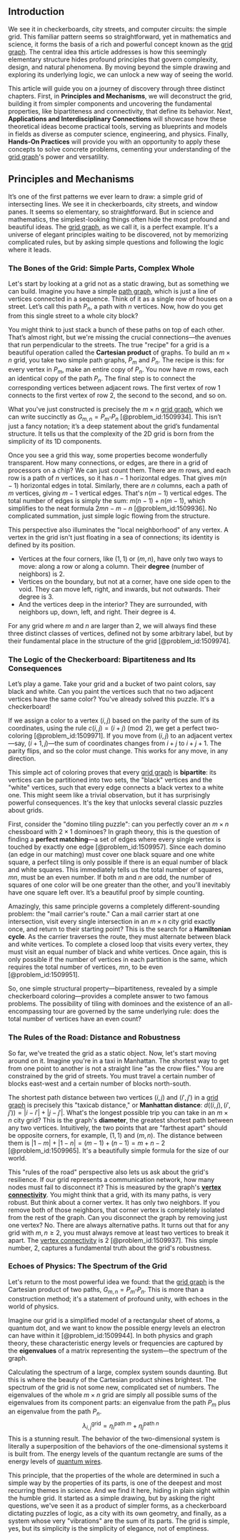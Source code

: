 ## Introduction
We see it in checkerboards, city streets, and computer circuits: the simple grid. This familiar pattern seems so straightforward, yet in mathematics and science, it forms the basis of a rich and powerful concept known as the [grid graph](@article_id:275042). The central idea this article addresses is how this seemingly elementary structure hides profound principles that govern complexity, design, and natural phenomena. By moving beyond the simple drawing and exploring its underlying logic, we can unlock a new way of seeing the world.

This article will guide you on a journey of discovery through three distinct chapters. First, in **Principles and Mechanisms**, we will deconstruct the grid, building it from simpler components and uncovering the fundamental properties, like bipartiteness and connectivity, that define its behavior. Next, **Applications and Interdisciplinary Connections** will showcase how these theoretical ideas become practical tools, serving as blueprints and models in fields as diverse as computer science, engineering, and physics. Finally, **Hands-On Practices** will provide you with an opportunity to apply these concepts to solve concrete problems, cementing your understanding of the [grid graph](@article_id:275042)'s power and versatility.

## Principles and Mechanisms

It’s one of the first patterns we ever learn to draw: a simple grid of intersecting lines. We see it in checkerboards, city streets, and window panes. It seems so elementary, so straightforward. But in science and mathematics, the simplest-looking things often hide the most profound and beautiful ideas. The [grid graph](@article_id:275042), as we call it, is a perfect example. It's a universe of elegant principles waiting to be discovered, not by memorizing complicated rules, but by asking simple questions and following the logic where it leads.

### The Bones of the Grid: Simple Parts, Complex Whole

Let's start by looking at a grid not as a static drawing, but as something we can build. Imagine you have a simple [path graph](@article_id:274105), which is just a line of vertices connected in a sequence. Think of it as a single row of houses on a street. Let’s call this path $P_n$, a path with $n$ vertices. Now, how do you get from this single street to a whole city block?

You might think to just stack a bunch of these paths on top of each other. That’s almost right, but we're missing the crucial connections—the avenues that run perpendicular to the streets. The true "recipe" for a grid is a beautiful operation called the **Cartesian product** of graphs. To build an $m \times n$ grid, you take two simple path graphs, $P_m$ and $P_n$. The recipe is this: for every vertex in $P_m$, make an entire copy of $P_n$. You now have $m$ rows, each an identical copy of the path $P_n$. The final step is to connect the corresponding vertices between adjacent rows. The first vertex of row 1 connects to the first vertex of row 2, the second to the second, and so on.

What you've just constructed is precisely the $m \times n$ [grid graph](@article_id:275042), which we can write succinctly as $G_{m,n} = P_m \square P_n$ [@problem_id:1509934]. This isn’t just a fancy notation; it’s a deep statement about the grid’s fundamental structure. It tells us that the complexity of the 2D grid is born from the simplicity of its 1D components.

Once you see a grid this way, some properties become wonderfully transparent. How many connections, or edges, are there in a grid of processors on a chip? We can just count them. There are $m$ rows, and each row is a path of $n$ vertices, so it has $n-1$ horizontal edges. That gives $m(n-1)$ horizontal edges in total. Similarly, there are $n$ columns, each a path of $m$ vertices, giving $m-1$ vertical edges. That's $n(m-1)$ vertical edges. The total number of edges is simply the sum: $m(n-1) + n(m-1)$, which simplifies to the neat formula $2mn - m - n$ [@problem_id:1509936]. No complicated summation, just simple logic flowing from the structure.

This perspective also illuminates the "local neighborhood" of any vertex. A vertex in the grid isn't just floating in a sea of connections; its identity is defined by its position.
-   Vertices at the four corners, like $(1,1)$ or $(m,n)$, have only two ways to move: along a row or along a column. Their **degree** (number of neighbors) is 2.
-   Vertices on the boundary, but not at a corner, have one side open to the void. They can move left, right, and inwards, but not outwards. Their degree is 3.
-   And the vertices deep in the interior? They are surrounded, with neighbors up, down, left, and right. Their degree is 4.

For any grid where $m$ and $n$ are larger than 2, we will always find these three distinct classes of vertices, defined not by some arbitrary label, but by their fundamental place in the structure of the grid [@problem_id:1509974].

### The Logic of the Checkerboard: Bipartiteness and Its Consequences

Let’s play a game. Take your grid and a bucket of two paint colors, say black and white. Can you paint the vertices such that no two adjacent vertices have the same color? You've already solved this puzzle. It's a checkerboard!

If we assign a color to a vertex $(i,j)$ based on the parity of the sum of its coordinates, using the rule $c(i,j) = (i+j) \pmod 2$, we get a perfect two-coloring [@problem_id:1509971]. If you move from $(i,j)$ to an adjacent vertex—say, $(i+1, j)$—the sum of coordinates changes from $i+j$ to $i+j+1$. The parity flips, and so the color must change. This works for any move, in any direction.

This simple act of coloring proves that every [grid graph](@article_id:275042) is **bipartite**: its vertices can be partitioned into two sets, the "black" vertices and the "white" vertices, such that every edge connects a black vertex to a white one. This might seem like a trivial observation, but it has surprisingly powerful consequences. It's the key that unlocks several classic puzzles about grids.

First, consider the "domino tiling puzzle": can you perfectly cover an $m \times n$ chessboard with $2 \times 1$ dominoes? In graph theory, this is the question of finding a **perfect matching**—a set of edges where every single vertex is touched by exactly one edge [@problem_id:1509957]. Since each domino (an edge in our matching) must cover one black square and one white square, a perfect tiling is only possible if there is an equal number of black and white squares. This immediately tells us the total number of squares, $mn$, must be an even number. If both $m$ and $n$ are odd, the number of squares of one color will be one greater than the other, and you'll inevitably have one square left over. It’s a beautiful proof by simple counting.

Amazingly, this same principle governs a completely different-sounding problem: the "mail carrier's route." Can a mail carrier start at one intersection, visit every single intersection in an $m \times n$ city grid exactly once, and return to their starting point? This is the search for a **Hamiltonian cycle**. As the carrier traverses the route, they must alternate between black and white vertices. To complete a closed loop that visits every vertex, they must visit an equal number of black and white vertices. Once again, this is only possible if the number of vertices in each partition is the same, which requires the total number of vertices, $mn$, to be even [@problem_id:1509951].

So, one simple structural property—bipartiteness, revealed by a simple checkerboard coloring—provides a complete answer to two famous problems. The possibility of tiling with dominoes and the existence of an all-encompassing tour are governed by the same underlying rule: does the total number of vertices have an even count?

### The Rules of the Road: Distance and Robustness

So far, we've treated the grid as a static object. Now, let's start moving around on it. Imagine you're in a taxi in Manhattan. The shortest way to get from one point to another is not a straight line "as the crow flies." You are constrained by the grid of streets. You must travel a certain number of blocks east-west and a certain number of blocks north-south.

The shortest path distance between two vertices $(i,j)$ and $(i',j')$ in a [grid graph](@article_id:275042) is precisely this "taxicab distance," or **Manhattan distance**: $d((i,j), (i',j')) = |i-i'| + |j-j'|$. What's the longest possible trip you can take in an $m \times n$ city grid? This is the graph's **diameter**, the greatest shortest path between any two vertices. Intuitively, the two points that are "farthest apart" should be opposite corners, for example, $(1,1)$ and $(m,n)$. The distance between them is $|1-m| + |1-n| = (m-1) + (n-1) = m+n-2$ [@problem_id:1509965]. It's a beautifully simple formula for the size of our world.

This "rules of the road" perspective also lets us ask about the grid's resilience. If our grid represents a communication network, how many nodes must fail to disconnect it? This is measured by the graph's **[vertex connectivity](@article_id:271787)**. You might think that a grid, with its many paths, is very robust. But think about a corner vertex. It has only two neighbors. If you remove both of those neighbors, that corner vertex is completely isolated from the rest of the graph. Can you disconnect the graph by removing just one vertex? No. There are always alternative paths. It turns out that for any grid with $m, n \ge 2$, you must always remove at least two vertices to break it apart. The [vertex connectivity](@article_id:271787) is 2 [@problem_id:1509937]. This simple number, 2, captures a fundamental truth about the grid's robustness.

### Echoes of Physics: The Spectrum of the Grid

Let's return to the most powerful idea we found: that the [grid graph](@article_id:275042) is the Cartesian product of two paths, $G_{m,n} = P_m \square P_n$. This is more than a construction method; it's a statement of profound unity, with echoes in the world of physics.

Imagine our grid is a simplified model of a rectangular sheet of atoms, a quantum dot, and we want to know the possible energy levels an electron can have within it [@problem_id:1509944]. In both physics and graph theory, these characteristic energy levels or frequencies are captured by the **eigenvalues** of a matrix representing the system—the spectrum of the graph.

Calculating the spectrum of a large, complex system sounds daunting. But this is where the beauty of the Cartesian product shines brightest. The spectrum of the grid is not some new, complicated set of numbers. The eigenvalues of the whole $m \times n$ grid are simply all possible sums of the eigenvalues from its component parts: an eigenvalue from the path $P_m$ plus an eigenvalue from the path $P_n$.
$$ \lambda_{i,j}^{\text{grid}} = \eta_i^{\text{path } m} + \eta_j^{\text{path } n} $$
This is a stunning result. The behavior of the two-dimensional system is literally a superposition of the behaviors of the one-dimensional systems it is built from. The energy levels of the quantum rectangle are sums of the energy levels of [quantum wires](@article_id:141987).

This principle, that the properties of the whole are determined in such a simple way by the properties of its parts, is one of the deepest and most recurring themes in science. And we find it here, hiding in plain sight within the humble grid. It started as a simple drawing, but by asking the right questions, we've seen it as a product of simpler forms, as a checkerboard dictating puzzles of logic, as a city with its own geometry, and finally, as a system whose very "vibrations" are the sum of its parts. The grid is simple, yes, but its simplicity is the simplicity of elegance, not of emptiness.
